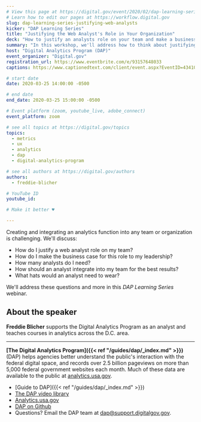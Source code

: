```yaml
---
# View this page at https://digital.gov/event/2020/02/dap-learning-series-justifying-web-analysts
# Learn how to edit our pages at https://workflow.digital.gov
slug: dap-learning-series-justifying-web-analysts
kicker: "DAP Learning Series"
title: "Justifying the Web Analyst's Role in Your Organization"
deck: "How to justify an analysts role on your team and make a business case for this person your team."
summary: "In this workshop, we'll address how to think about justifying an analyst role on your team, and talk about the role's many hats, as well as making the business case to your leadership team."
host: "Digital Analytics Program (DAP)"
event_organizer: "Digital.gov"
registration_url: https://www.eventbrite.com/e/93157648033
captions: https://www.captionedtext.com/client/event.aspx?EventID=4341007&CustomerID=321

# start date
date: 2020-03-25 14:00:00 -0500

# end date
end_date: 2020-03-25 15:00:00 -0500

# Event platform (zoom, youtube_live, adobe_connect)
event_platform: zoom

# see all topics at https://digital.gov/topics
topics:
  - metrics
  - ux
  - analytics
  - dap
  - digital-analytics-program

# see all authors at https://digital.gov/authors
authors:
  - freddie-blicher

# YouTube ID
youtube_id:

# Make it better ♥

---
```


Creating and integrating an analytics function into any team or organization is challenging. We'll discuss:

- How do I justify a web analyst role on my team?
- How do I make the business case for this role to my leadership?
- How many analysts do I need?
- How should an analyst integrate into my team for the best results?
- What hats would an analyst need to wear?

We'll address these questions and more in this _DAP Learning Series_ webinar.

## About the speaker

**Freddie Blicher** supports the Digital Analytics Program as an analyst and teaches courses in analytics across the D.C. area.

---

**[The Digital Analytics Program]({{< ref "/guides/dap/_index.md" >}})** (DAP) helps agencies better understand the public's interaction with the federal digital space, and records over 2.5 billion pageviews on more than 5,000 federal government websites each month. Much of these data are available to the public at [analytics.usa.gov](https://analytics.usa.gov).

- [Guide to DAP]({{< ref "/guides/dap/_index.md" >}})
- [The DAP video library](https://www.youtube.com/playlist?list=PLd9b-GuOJ3nFwlyvLFUtmDpYFKezhot8P)
- [Analytics.usa.gov](https://analytics.usa.gov/)
- [DAP on Github](https://github.com/digital-analytics-program/gov-wide-code)
- Questions? Email the DAP team at  [dap@support.digitalgov.gov](mailto:dap@support.digitalgov.gov).
